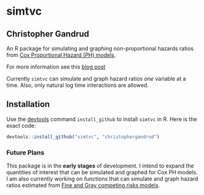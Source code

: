 simtvc
======

## Christopher Gandrud


An R package for simulating and graphing non-proportional hazards ratios from [Cox Proportional Hazard (PH) models](http://en.wikipedia.org/wiki/Proportional_hazards_models).

For more information see this [blog post](http://christophergandrud.blogspot.kr/2012/10/graphing-non-proportional-hazards-in-r.html)

Currently `simtvc` can simulate and graph hazard ratios *one* variable at a time. Also, only natural log time interactions are allowed.


## Installation

Use the [devtools](https://github.com/hadley/devtools) command `install_github` to install `simtvc` in R. Here is the exact code:

```r
devtools::install_github("simtvc", "christophergandrud")
```

### Future Plans
This package is in the **early stages** of development. I intend to expand the quantities of interest that can be simulated and graphed for Cox PH models. I am also currently working on functions that can simulate and graph hazard ratios estimated from [Fine and Gray competing risks models](http://www.jstor.org/stable/2670170).   